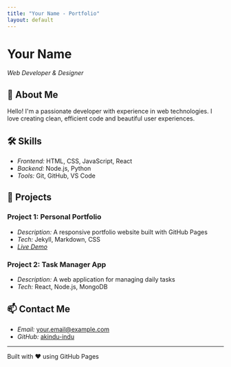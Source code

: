 ```yaml
---
title: "Your Name - Portfolio"
layout: default
---
```


# Your Name
*Web Developer & Designer*

## 👋 About Me
Hello! I'm a passionate developer with experience in web technologies. I love creating clean, efficient code and beautiful user experiences.

## 🛠 Skills
- *Frontend:* HTML, CSS, JavaScript, React
- *Backend:* Node.js, Python
- *Tools:* Git, GitHub, VS Code

## 💼 Projects

### Project 1: Personal Portfolio
- *Description:* A responsive portfolio website built with GitHub Pages
- *Tech:* Jekyll, Markdown, CSS
- *[Live Demo](https://PamudiHansani.github.io/)*

### Project 2: Task Manager App
- *Description:* A web application for managing daily tasks
- *Tech:* React, Node.js, MongoDB

## 📫 Contact Me
- *Email:* your.email@example.com
- *GitHub:* [akindu-indu](https://github.com/PamudiHansani)

---
Built with ❤ using GitHub Pages
